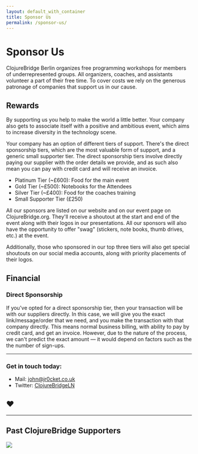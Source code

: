 ```yaml
---
layout: default_with_container
title: Sponsor Us
permalink: /sponsor-us/
---
```


# Sponsor Us

ClojureBridge Berlin organizes free programming workshops for members of
underrepresented groups. All organizers, coaches, and assistants volunteer a
part of their free time. To cover costs we rely on the generous patronage of
companies that support us in our cause.

## Rewards

By supporting us you help to make the world a little better. Your company also
gets to associate itself with a positive and ambitious event, which aims to
increase diversity in the technology scene.

Your company has an option of different tiers of support. There's the direct
sponsorship tiers, which are the most valuable form of support, and a generic
small supporter tier. The direct sponsorship tiers involve directly paying our
supplier with the order details we provide, and as such also mean you can pay
with credit card and will receive an invoice.

* Platinum Tier (~£600): Food for the main event
* Gold Tier (~£500): Notebooks for the Attendees
* Silver Tier (~£400): Food for the coaches training
* Small Supporter Tier (£250)

All our sponsors are listed on our website and on our event page on
ClojureBridge.org. They'll receive a shoutout at the start and end of the event
along with their logos in our presentations. All our sponsors will also have
the opportunity to offer "swag" (stickers, note books, thumb drives, etc.) at
the event.

Additionally, those who sponsored in our top three tiers will also get special
shoutouts on our social media accounts, along with priority placements of their
logos.


## Financial
<!--
There's two ways your company can choose to support us:
-->
### Direct Sponsorship

If you've opted for a direct sponsorship tier, then your transaction will be with
our suppliers directly. In this case, we will give you the exact
link/message/order that we need, and you make the transaction with that
company directly. This means normal business billing, with ability to pay by
credit card, and get an invoice. However, due to the nature of the process,
we can't predict the exact amount — it would depend on factors such as the
the number of sign-ups.

<!--
### Support us via donation

Alternatively, we also take donations via the
[Travis Foundation UG](http://foundation.travis-ci.org/), a registered
not-for-profit company (a “Gemeinnützige Organisation” under German law). This
is how we can take the small supporter tier, for donations from 250€. The Travis
Foundation can issue a Donation Receipt for accounting and tax deduction. It
does *not* issue invoices for donations.
-->
---

### Get in touch today:

- Mail: <john@jr0cket.co.uk>
- Twitter: [ClojureBridgeLN](https://twitter.com/ClojureBridgeLN)

## ♥

---

<div class="row supporter-area">
  <h2>Past ClojureBridge Supporters</h2>

  <div class="col-md-12 supporter-logos">
    <a href="http://www.purelyfunctional.tv/">
      <img class="supporter-logo" src="/images/logos/purefunctional_tv.png">
  </div>
</div>
